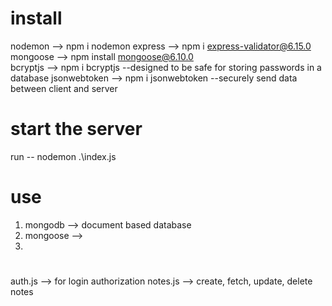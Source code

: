 # install
nodemon         -->     npm i nodemon
express         -->     npm i express-validator@6.15.0
mongoose        -->     npm install mongoose@6.10.0   
bcryptjs        -->     npm i bcryptjs      --designed to be safe for storing passwords in a database
jsonwebtoken    -->     npm i jsonwebtoken  --securely send data between client and server

# start the server 

run -- nodemon .\index.js    

# use

1. mongodb      -->      document based database
2. mongoose     -->
3. 

#

auth.js     -->     for login authorization
notes.js    -->     create, fetch, update, delete notes
